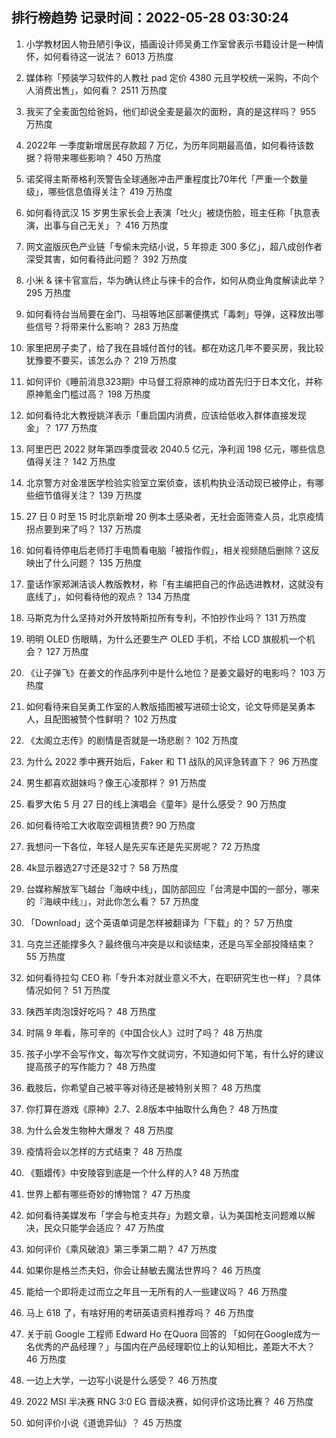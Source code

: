 
## 排行榜趋势 记录时间：2022-05-28 03:30:24
  
  1. 小学教材因人物丑陋引争议，插画设计师吴勇工作室曾表示书籍设计是一种情怀，如何看待这一说法？ 6013 万热度
    
  2. 媒体称「预装学习软件的人教社 pad 定价 4380 元且学校统一采购，不向个人消费出售」，如何看？ 2511 万热度
    
  3. 我买了全麦面包给爸妈，他们却说全麦是最次的面粉，真的是这样吗？ 955 万热度
    
  4. 2022年 一季度新增居民存款超 7 万亿，为历年同期最高值，如何看待该数据？将带来哪些影响？ 450 万热度
    
  5. 诺奖得主斯蒂格利茨警告全球通胀冲击严重程度比70年代「严重一个数量级」，哪些信息值得关注？ 419 万热度
    
  6. 如何看待武汉 15 岁男生家长会上表演「吐火」被烧伤脸，班主任称「执意表演，出事与自己无关」？ 416 万热度
    
  7. 网文盗版灰色产业链「专偷未完结小说，5 年掠走 300 多亿」，超八成创作者深受其害，如何看待此问题？ 392 万热度
    
  8. 小米 & 徕卡官宣后，华为确认终止与徕卡的合作，如何从商业角度解读此举？ 295 万热度
    
  9. 如何看待台当局要在金门、马祖等地区部署便携式「毒刺」导弹，这释放出哪些信号？将带来什么影响？ 283 万热度
    
  10. 家里把房子卖了，给了我在县城付首付的钱。都在劝这几年不要买房，我比较犹豫要不要买，该怎么办？ 219 万热度
    
  11. 如何评价《睡前消息323期》中马督工将原神的成功首先归于日本文化，并称原神氪金门槛过高？ 198 万热度
    
  12. 如何看待北大教授姚洋表示「重启国内消费，应该给低收入群体直接发现金」？ 177 万热度
    
  13. 阿里巴巴 2022 财年第四季度营收 2040.5 亿元，净利润 198 亿元，哪些信息值得关注？ 142 万热度
    
  14. 北京警方对金准医学检验实验室立案侦查，该机构执业活动现已被停止，有哪些细节值得关注？ 139 万热度
    
  15. 27 日 0 时至 15 时北京新增 20 例本土感染者，无社会面筛查人员，北京疫情拐点要到来了吗？ 137 万热度
    
  16. 如何看待停电后老师打手电筒看电脑「被指作假」，相关视频随后删除？这反映出了什么问题？ 135 万热度
    
  17. 童话作家郑渊洁谈人教版教材，称「有主编把自己的作品选进教材，这就没有底线了」，如何看待他的观点？ 134 万热度
    
  18. 马斯克为什么坚持对外开放特斯拉所有专利，不怕抄作业吗？ 131 万热度
    
  19. 明明 OLED 伤眼睛，为什么还要生产 OLED 手机，不给 LCD 旗舰机一个机会？ 127 万热度
    
  20. 《让子弹飞》在姜文的作品序列中是什么地位？是姜文最好的电影吗？ 103 万热度
    
  21. 如何看待来自吴勇工作室的人教版插图被写进硕士论文，论文导师是吴勇本人，且配图被赞个性鲜明？ 102 万热度
    
  22. 《太阁立志传》的剧情是否就是一场悲剧？ 102 万热度
    
  23. 为什么 2022 季中赛开始后，Faker 和 T1 战队的风评急转直下？ 96 万热度
    
  24. 男生都喜欢甜妹吗？像王心凌那样？ 91 万热度
    
  25. 看罗大佑 5 月 27 日的线上演唱会《童年》是什么感受？ 90 万热度
    
  26. 如何看待哈工大收取空调租赁费? 90 万热度
    
  27. 我想问一下各位，年轻人是先买车还是先买房呢？ 72 万热度
    
  28. 4k显示器选27寸还是32寸？ 58 万热度
    
  29. 台媒称解放军飞越台「海峡中线」，国防部回应「台湾是中国的一部分，哪来的『海峡中线』」，对此你怎么看？ 57 万热度
    
  30. 「Download」这个英语单词是怎样被翻译为「下载」的？ 57 万热度
    
  31. 乌克兰还能撑多久？最终俄乌冲突是以和谈结束，还是乌军全部投降结束？ 55 万热度
    
  32. 如何看待拉勾 CEO 称「专升本对就业意义不大，在职研究生也一样」？具体情况如何？ 51 万热度
    
  33. 陕西羊肉泡馍好吃吗？ 48 万热度
    
  34. 时隔 9 年看，陈可辛的《中国合伙人》过时了吗？ 48 万热度
    
  35. 孩子小学不会写作文，每次写作文就词穷，不知道如何下笔，有什么好的建议提高孩子的写作能力？ 48 万热度
    
  36. 截肢后，你希望自己被平等对待还是被特别关照？ 48 万热度
    
  37. 你打算在游戏《原神》2.7、2.8版本中抽取什么角色？ 48 万热度
    
  38. 为什么会发生物种大爆发？ 48 万热度
    
  39. 疫情将会以怎样的方式结束？ 48 万热度
    
  40. 《甄嬛传》中安陵容到底是一个什么样的人? 48 万热度
    
  41. 世界上都有哪些奇妙的博物馆？ 47 万热度
    
  42. 如何看待美媒发布「学会与枪支共存」为题文章，认为美国枪支问题难以解决，民众只能学会适应？ 47 万热度
    
  43. 如何评价《乘风破浪》第三季第二期？ 47 万热度
    
  44. 如果你是格兰杰夫妇，你会让赫敏去魔法世界吗？ 46 万热度
    
  45. 能给一个即将走过而立之年且一无所有的人一些建议吗？ 46 万热度
    
  46. 马上 618 了，有啥好用的考研英语资料推荐吗？ 46 万热度
    
  47. 关于前 Google 工程师 Edward Ho 在Quora 回答的 「如何在Google成为一名优秀的产品经理？」与国内在产品经理职位上的认知相比，差距大不大？ 46 万热度
    
  48. 一边上大学，一边写小说是什么感受？ 46 万热度
    
  49. 2022 MSI 半决赛 RNG 3:0 EG 晋级决赛，如何评价这场比赛？ 46 万热度
    
  50. 如何评价小说《道诡异仙》？ 45 万热度
    